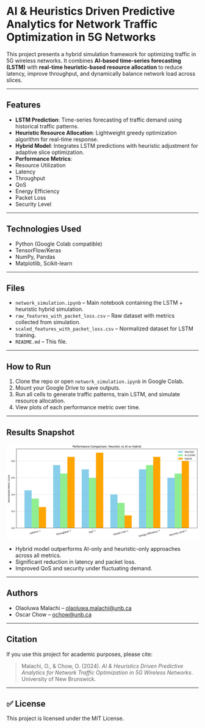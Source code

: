 # AI & Heuristics Driven Predictive Analytics for Network Traffic Optimization in 5G Networks

This project presents a hybrid simulation framework for optimizing traffic in 5G wireless networks. It combines **AI-based time-series forecasting (LSTM)** with **real-time heuristic-based resource allocation** to reduce latency, improve throughput, and dynamically balance network load across slices.

---

## Features

-  **LSTM Prediction**: Time-series forecasting of traffic demand using historical traffic patterns.
-  **Heuristic Resource Allocation**: Lightweight greedy optimization algorithm for real-time response.
-  **Hybrid Model**: Integrates LSTM predictions with heuristic adjustment for adaptive slice optimization.
-  **Performance Metrics**:
  - Resource Utilization
  - Latency
  - Throughput
  - QoS
  - Energy Efficiency
  - Packet Loss
  - Security Level

---

##  Technologies Used

- Python (Google Colab compatible)
- TensorFlow/Keras
- NumPy, Pandas
- Matplotlib, Scikit-learn

---

## Files

- `network_simulation.ipynb` – Main notebook containing the LSTM + heuristic hybrid simulation.
- `raw_features_with_packet_loss.csv` – Raw dataset with metrics collected from simulation.
- `scaled_features_with_packet_loss.csv` – Normalized dataset for LSTM training.
- `README.md` – This file.

---

##  How to Run

1. Clone the repo or open `network_simulation.ipynb` in Google Colab.
2. Mount your Google Drive to save outputs.
3. Run all cells to generate traffic patterns, train LSTM, and simulate resource allocation.
4. View plots of each performance metric over time.

---

## Results Snapshot

![Performance Chart](results/performance_comparison.png)

- Hybrid model outperforms AI-only and heuristic-only approaches across all metrics.
- Significant reduction in latency and packet loss.
- Improved QoS and security under fluctuating demand.

---

## Authors

- Olaoluwa Malachi – [olaoluwa.malachi@unb.ca](mailto:olaoluwa.malachi@unb.ca)
- Oscar Chow – [ochow@unb.ca](mailto:ochow@unb.ca)

---

## Citation

If you use this project for academic purposes, please cite:

> Malachi, O., & Chow, O. (2024). *AI & Heuristics Driven Predictive Analytics for Network Traffic Optimization in 5G Wireless Networks*. University of New Brunswick.

---

## ✅ License

This project is licensed under the MIT License.
